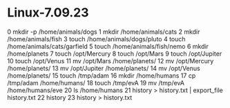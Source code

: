 # Linux-7.09.23


 0 mkdir -p /home/animals/dogs
   1 mkdir /home/animals/cats
   2 mkdir /home/animals/fish
   3 touch /home/animals/dogs/pluto
   4 touch /home/animals/cats/garfield
   5 touch /home/animals/fish/nemo
   6 mkdir /home/planets
   7 touch /opt/Mercury
   8 touch /opt/Mars
   9 touch /opt/Jupiter
  10 touch /opt/Venus
  11 mv /opt/Mars /home/planets/
  12 mv /opt/Mercury /home/planets/
  13 mv /opt/Jupiter /home/planets/
  14 mv /opt/Venus /home/planets/
  15 touch /tmp/adam
  16 mkdir /home/humans
  17 cp /tmp/adam /home/humans/
  18 touch /tmp/evA
  19 mv /tmp/evA /home/humans/eve
  20 ls /home/humans
  21 history > history.txt | export_file history.txt
  22 history
  23 history > history.txt
